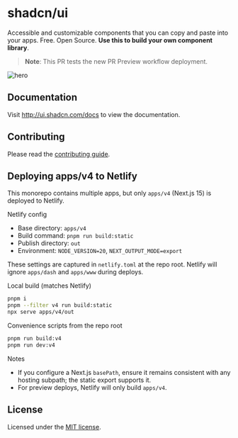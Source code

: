 # shadcn/ui

Accessible and customizable components that you can copy and paste into your apps. Free. Open Source. **Use this to build your own component library**.

> **Note**: This PR tests the new PR Preview workflow deployment.

![hero](apps/www/public/og.jpg)

## Documentation

Visit http://ui.shadcn.com/docs to view the documentation.

## Contributing

Please read the [contributing guide](/CONTRIBUTING.md).

## Deploying apps/v4 to Netlify

This monorepo contains multiple apps, but only `apps/v4` (Next.js 15) is deployed to Netlify.

Netlify config
- Base directory: `apps/v4`
- Build command: `pnpm run build:static`
- Publish directory: `out`
- Environment: `NODE_VERSION=20`, `NEXT_OUTPUT_MODE=export`

These settings are captured in `netlify.toml` at the repo root. Netlify will ignore `apps/dash` and `apps/www` during deploys.

Local build (matches Netlify)
```bash
pnpm i
pnpm --filter v4 run build:static
npx serve apps/v4/out
```

Convenience scripts from the repo root
```bash
pnpm run build:v4
pnpm run dev:v4
```

Notes
- If you configure a Next.js `basePath`, ensure it remains consistent with any hosting subpath; the static export supports it.
- For preview deploys, Netlify will only build `apps/v4`.

## License

Licensed under the [MIT license](https://github.com/shadcn/ui/blob/main/LICENSE.md).
